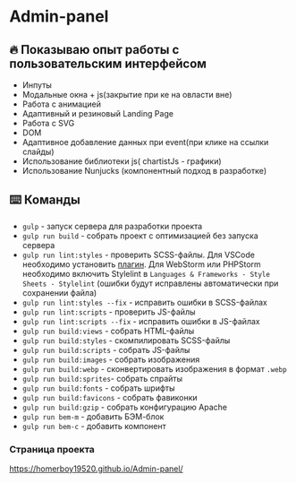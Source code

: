 # Admin-panel


## :fire: Показываю опыт работы с пользовательским интерфейсом
* Инпуты
* Модальные окна + js(закрытие при ке на овласти вне)
* Работа с анимацией
* Адаптивный и резиновый Landing Page
* Работа с SVG
* DOM
* Адаптивное добавление данных при event(при клике на ссылки слайды)
* Использование библиотеки js( chartistJs - графики)
* Использование Nunjucks (компонентный подход в разработке)

## :keyboard: Команды
* ```gulp``` - запуск сервера для разработки проекта
*  ```gulp run build``` - собрать проект с оптимизацией без запуска сервера
* ```gulp run lint:styles``` - проверить SCSS-файлы. Для VSCode необходимо установить [плагин](https://marketplace.visualstudio.com/items?itemName=shinnn.stylelint). Для WebStorm
или PHPStorm необходимо включить Stylelint в ```Languages & Frameworks - Style Sheets - Stylelint``` (ошибки будут исправлены автоматически при сохранении файла)
* ```gulp run lint:styles --fix``` - исправить ошибки в SCSS-файлах
* ```gulp run lint:scripts``` - проверить JS-файлы
* ```gulp run lint:scripts --fix``` - исправить ошибки в JS-файлах
* ```gulp run build:views``` - собрать HTML-файлы
* ```gulp run build:styles``` - скомпилировать SCSS-файлы
* ```gulp run build:scripts``` - собрать JS-файлы
* ```gulp run build:images``` - собрать изображения
* ```gulp run build:webp``` - сконвертировать изображения в формат ```.webp```
* ```gulp run build:sprites```- собрать спрайты
* ```gulp run build:fonts``` - собрать шрифты
* ```gulp run build:favicons``` - собрать фавиконки
* ```gulp run build:gzip``` - собрать конфигурацию Apache
* ```gulp run bem-m``` - добавить БЭМ-блок
* ```gulp run bem-c``` - добавить компонент

### Страница проекта
https://homerboy19520.github.io/Admin-panel/


